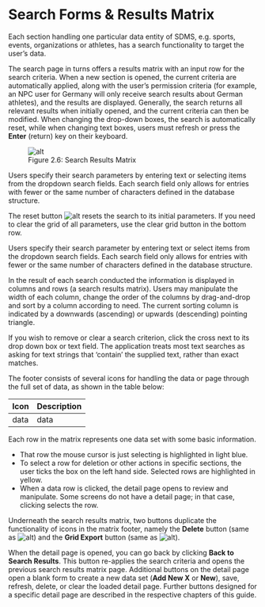 # Search Forms & Results Matrix

Each section handling one particular data entity of SDMS, e.g. sports, events, organizations or athletes, has a search functionality to target the user’s data.

The search page in turns offers a results matrix with an input row for the search criteria. When a new section is opened, the current criteria are automatically applied, along with the user’s permission criteria (for example, an NPC user for Germany will only receive search results about German athletes), and the results are displayed. Generally, the search returns all relevant results when initially opened, and the current criteria can then be modified. When changing the drop-down boxes, the search is automatically reset, while when changing text boxes, users must refresh or press the **Enter** (return) key on their keyboard.

<!-- TODO: search image -->
<figure>
    <img class="screenshot" src="src" alt="alt">
    <figcaption>Figure 2.6: Search Results Matrix</figcaption>
</figure>

Users specify their search parameters by entering text or selecting items from the dropdown search fields. Each search field only allows for entries with fewer or the same number of characters defined in the database structure.

<!-- TODO: reset button -->

The reset button <img class="no-border" src="src" alt="alt"> resets the search to its initial parameters. If you need to clear the grid of all parameters, use the clear grid button in the bottom row.

Users specify their search parameter by entering text or select items from the dropdown search fields. Each search field only allows for entries with fewer or the same number of characters defined in the database structure.

In the result of each search conducted the information is displayed in columns and rows (a search results matrix). Users may manipulate the width of each column, change the order of the columns by drag-and-drop and sort by a column according to need. The current sorting column is indicated by a downwards (ascending) or upwards (descending) pointing triangle.

If you wish to remove or clear a search criterion, click the cross next to its drop down box or text field. The application treats most text searches as asking for text strings that ‘contain’ the supplied text, rather than exact matches.

The footer consists of several icons for handling the data or page through the full set of data, as shown in the table below:

<!-- TODO: icon description table for grid -->

| **Icon** | **Description** |
| :------- | :-------------- |
| data     | data            |

Each row in the matrix represents one data set with some basic information.
- That row the mouse cursor is just selecting is highlighted in light blue.
- To select a row for deletion or other actions in specific sections, the user ticks the box on the left hand side. Selected rows are highlighted in yellow.
- When a data row is clicked, the detail page opens to review and manipulate. Some screens do not have a detail page; in that case, clicking selects the row.

<!-- TODO: delete & grid export icon -->
Underneath the search results matrix, two buttons duplicate the functionality of icons in the matrix footer, namely the **Delete** button (same as <img class="no-border" src="src" alt="alt">) and the **Grid Export** button (same as <img class="no-border" src="src" alt="alt">).

When the detail page is opened, you can go back by clicking **Back to Search Results**. This button re-applies the search criteria and opens the previous search results matrix page. Additional buttons on the detail page open a blank form to create a new data set (**Add New X** or **New**), save, refresh, delete, or clear the loaded detail page. Further buttons designed for a specific detail page are described in the respective chapters of this guide.
